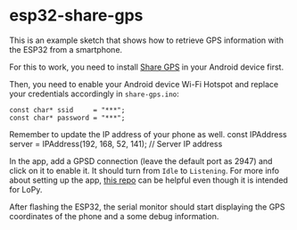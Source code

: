 # esp32-share-gps
This is an example sketch that shows how to retrieve GPS information with the ESP32 from a smartphone. 

For this to work, you need to install [Share GPS](https://play.google.com/store/apps/details?id=com.jillybunch.shareGPS&hl=en) in your Android device first. 

Then, you need to enable your Android device Wi-Fi Hotspot and replace your credentials accordingly in `share-gps.ino`:

    const char* ssid     = "***";     
    const char* password = "***"; 

Remember to update the IP address of your phone as well.
    const IPAddress server = IPAddress(192, 168, 52, 141);  // Server IP address

In the app, add a GPSD connection (leave the default port as 2947) and click on it to enable it. It should turn from `Idle` to `Listening`.
For more info about setting up the app, [this repo](https://github.com/franckalbinet/iot-uaa-isoc/blob/master/labs/lora-coverage.md) can be helpful even though it is intended for LoPy.

After flashing the ESP32, the serial monitor should start displaying the GPS coordinates of the phone and a some debug information.
